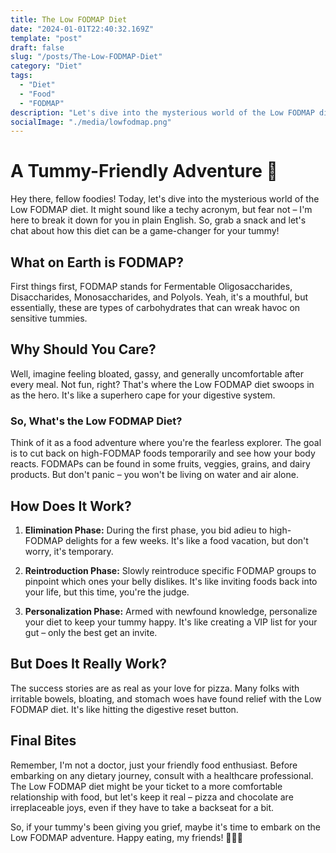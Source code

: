 ```yaml
---
title: The Low FODMAP Diet
date: "2024-01-01T22:40:32.169Z"
template: "post"
draft: false
slug: "/posts/The-Low-FODMAP-Diet"
category: "Diet"
tags:
  - "Diet"
  - "Food"
  - "FODMAP"
description: "Let's dive into the mysterious world of the Low FODMAP diet"
socialImage: "./media/lowfodmap.png"
---
```

# A Tummy-Friendly Adventure 🌮
Hey there, fellow foodies! Today, let's dive into the mysterious world of the Low FODMAP diet. It might sound like a techy acronym, but fear not – I'm here to break it down for you in plain English. So, grab a snack and let's chat about how this diet can be a game-changer for your tummy!

## What on Earth is FODMAP?
First things first, FODMAP stands for Fermentable Oligosaccharides, Disaccharides, Monosaccharides, and Polyols. Yeah, it's a mouthful, but essentially, these are types of carbohydrates that can wreak havoc on sensitive tummies.

## Why Should You Care?
Well, imagine feeling bloated, gassy, and generally uncomfortable after every meal. Not fun, right? That's where the Low FODMAP diet swoops in as the hero. It's like a superhero cape for your digestive system.

### So, What's the Low FODMAP Diet?
Think of it as a food adventure where you're the fearless explorer. The goal is to cut back on high-FODMAP foods temporarily and see how your body reacts. FODMAPs can be found in some fruits, veggies, grains, and dairy products. But don't panic – you won't be living on water and air alone.

## How Does It Work?
1. **Elimination Phase:** During the first phase, you bid adieu to high-FODMAP delights for a few weeks. It's like a food vacation, but don't worry, it's temporary.

2. **Reintroduction Phase:** Slowly reintroduce specific FODMAP groups to pinpoint which ones your belly dislikes. It's like inviting foods back into your life, but this time, you're the judge.

3. **Personalization Phase:** Armed with newfound knowledge, personalize your diet to keep your tummy happy. It's like creating a VIP list for your gut – only the best get an invite.

## But Does It Really Work?
The success stories are as real as your love for pizza. Many folks with irritable bowels, bloating, and stomach woes have found relief with the Low FODMAP diet. It's like hitting the digestive reset button.

## Final Bites
Remember, I'm not a doctor, just your friendly food enthusiast. Before embarking on any dietary journey, consult with a healthcare professional. The Low FODMAP diet might be your ticket to a more comfortable relationship with food, but let's keep it real – pizza and chocolate are irreplaceable joys, even if they have to take a backseat for a bit.

So, if your tummy's been giving you grief, maybe it's time to embark on the Low FODMAP adventure. Happy eating, my friends! 🍏🍞🥑
